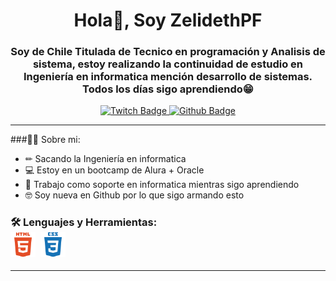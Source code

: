 <div id="header" align="center">
<h1 align="center">Hola👋, Soy ZelidethPF</h1>
<H3 align="center"> Soy de Chile Titulada de Tecnico en programación y Analisis de sistema, estoy realizando la continuidad de estudio en Ingeniería en informatica mención desarrollo de sistemas. Todos los días sigo aprendiendo😁 </h3>
</div>

<div id="badges" align="center">
<a href="http://twitch.com/kyrawanheda" target="_blank">
<img src="https://img.shields.io/twitch/status/Kyrawanheda?style=for-the-badge&logo=twitch&logoColor=white&labelColor=%236441a5&color=grey" alt="Twitch Badge" />
</a>
  <a href="https://github.com/ZelidethPF" target="_blank">
    <img src="https://img.shields.io/github/followers/zelidethPF?style=for-the-badge&logo=github&labelColor=black&color=grey" alt="Github Badge"/>
  </a>
</div>

---

###👩‍💻 Sobre mi:

- ✏ Sacando la Ingeniería en informatica
- 💻 Estoy en un bootcamp de Alura + Oracle
- 🧰 Trabajo como soporte en informatica mientras sigo aprendiendo
- 🤓 Soy nueva en Github por lo que sigo armando esto

<div align="left">
<h3>🛠 Lenguajes y Herramientas: </3>
<div>
<img src="https://github.com/devicons/devicon/blob/master/icons/html5/html5-plain-wordmark.svg" title="HTML5" alt="HTML" width="40" height="40"/>&nbsp;
<img src="https://github.com/devicons/devicon/blob/master/icons/css3/css3-plain-wordmark.svg" title="HTML5" alt="HTML" width="40" height="40"/>&nbsp;

---










<!--
**ZelidethPF/ZelidethPF** is a ✨ _special_ ✨ repository because its `README.md` (this file) appears on your GitHub profile.

Here are some ideas to get you started:

- 🔭 I’m currently working on ...
- 🌱 I’m currently learning ...
- 👯 I’m looking to collaborate on ...
- 🤔 I’m looking for help with ...
- 💬 Ask me about ...
- 📫 How to reach me: ...
- 😄 Pronouns: ...
- ⚡ Fun fact: ...
-->
